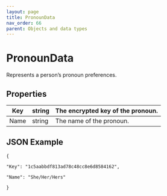 ```yaml
---
layout: page
title: PronounData
nav_order: 66
parent: Objects and data types
---
```


# PronounDataRepresents a person’s pronoun preferences.## Properties| Key | string | The encrypted key of the pronoun. || --- | --- | --- || Name | string | The name of the pronoun. |## JSON Example```{"Key": "1c5aabbdf813ad78c48cc8e6d8584162","Name": "She/Her/Hers"}```